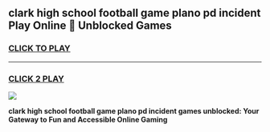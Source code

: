 
## clark high school football game plano pd incident Play Online 👋 Unblocked Games
<h3>
<a href="https://news.freeplayer.one?title=clark_high_school_football_game_plano_pd_incident&ref=17GH">CLICK TO PLAY</a></h3>
<hr>

<h3>
<a href="https://news.freeplayer.one?title=clark_high_school_football_game_plano_pd_incident&ref=17GH">CLICK 2 PLAY</a>
  
</h3>

<a href="https://news.freeplayer.one?title=clark_high_school_football_game_plano_pd_incident&ref=17GH/"><img src="https://clearcache.store/games.png"></a>


**clark high school football game plano pd incident games unblocked: Your Gateway to Fun and Accessible Online Gaming**
